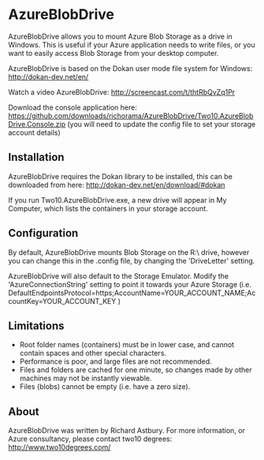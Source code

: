 AzureBlobDrive
==============
AzureBlobDrive allows you to mount Azure Blob Storage as a drive in Windows. This is useful if your Azure application needs to write files, or you want to easily access Blob Storage from your desktop computer.

AzureBlobDrive is based on the Dokan user mode file system for Windows: http://dokan-dev.net/en/

Watch a video AzureBlobDrive: http://screencast.com/t/thtRbQvZq1Pr

Download the console application here: https://github.com/downloads/richorama/AzureBlobDrive/Two10.AzureBlobDrive.Console.zip
(you will need to update the config file to set your storage account details)

Installation
------------

AzureBlobDrive requires the Dokan library to be installed, this can be downloaded from here: http://dokan-dev.net/en/download/#dokan

If you run Two10.AzureBlobDrive.exe, a new drive will appear in My Computer, which lists the containers in your storage account.

Configuration
-------------

By default, AzureBlobDrive mounts Blob Storage on the R:\ drive, however you can change this in the .config file, by changing the 'DriveLetter' setting.

AzureBlobDrive will also default to the Storage Emulator. Modify the 'AzureConnectionString' setting to point it towards your Azure Storage (i.e. DefaultEndpointsProtocol=https;AccountName=YOUR_ACCOUNT_NAME;AccountKey=YOUR_ACCOUNT_KEY )

Limitations
-----------

 - Root folder names (containers) must be in lower case, and cannot contain spaces and other special characters.
 - Performance is poor, and large files are not recommended.
 - Files and folders are cached for one minute, so changes made by other machines may not be instantly viewable.
 - Files (blobs) cannot be empty (i.e. have a zero size).

About
-----
AzureBlobDrive was written by Richard Astbury. For more information, or Azure consultancy, please contact two10 degrees: http://www.two10degrees.com/ 


